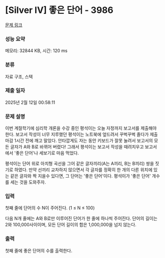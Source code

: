 # [Silver IV] 좋은 단어 - 3986 

[문제 링크](https://www.acmicpc.net/problem/3986) 

### 성능 요약

메모리: 32844 KB, 시간: 120 ms

### 분류

자료 구조, 스택

### 제출 일자

2025년 2월 12일 00:58:11

### 문제 설명

<p>이번 계절학기에 심리학 개론을 수강 중인 평석이는 오늘 자정까지 보고서를 제출해야 한다. 보고서 작성이 너무 지루했던 평석이는 노트북에 엎드려서 꾸벅꾸벅 졸다가 제출 마감 1시간 전에 깨고 말았다. 안타깝게도 자는 동안 키보드가 잘못 눌려서 보고서의 모든 글자가 A와 B로 바뀌어 버렸다! 그래서 평석이는 보고서 작성을 때려치우고 보고서에서 '좋은 단어'나 세보기로 마음 먹었다.</p>

<p>평석이는 단어 위로 아치형 곡선을 그어 같은 글자끼리(A는 A끼리, B는 B끼리) 쌍을 짓기로 하였다. 만약 선끼리 교차하지 않으면서 각 글자를 정확히 한 개의 다른 위치에 있는 같은 글자와 짝 지을수 있다면, 그 단어는 '좋은 단어'이다. 평석이가 '좋은 단어' 개수를 세는 것을 도와주자.</p>

### 입력 

 <p>첫째 줄에 단어의 수 N이 주어진다. (1 ≤ N ≤ 100)</p>

<p>다음 N개 줄에는 A와 B로만 이루어진 단어가 한 줄에 하나씩 주어진다. 단어의 길이는 2와 100,000사이이며, 모든 단어 길이의 합은 1,000,000을 넘지 않는다.</p>

### 출력 

 <p>첫째 줄에 좋은 단어의 수를 출력한다.</p>


